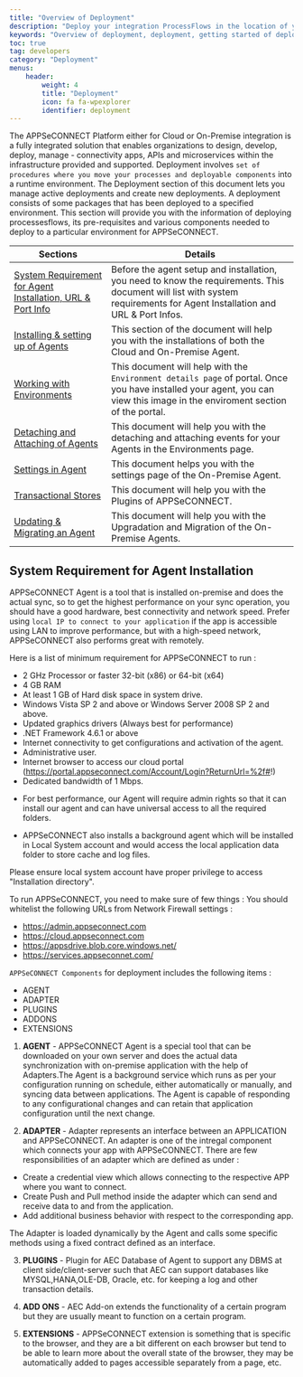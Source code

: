 ```yaml
---
title: "Overview of Deployment"
description: "Deploy your integration ProcessFlows in the location of your choice in a public or private cloud or on-premise or behind the firewall. Schedule sync at an interval or keep it manual as per your need."
keywords: "Overview of deployment, deployment, getting started of deployment"
toc: true
tag: developers
category: "Deployment"
menus: 
    header:
        weight: 4
        title: "Deployment"
        icon: fa fa-wpexplorer
        identifier: deployment               
---
```


The APPSeCONNECT Platform either for Cloud or On-Premise integration is a fully integrated solution that enables 
organizations to design, develop, deploy, manage - connectivity apps, APIs and microservices within 
the infrastructure provided and supported. Deployment involves `set of procedures where you move your processes and deployable components` 
into a runtime environment. The Deployment section of this document lets you manage active deployments 
and create new deployments. A deployment consists of some packages that has been deployed to a specified environment. 
This section will provide you with the information of deploying processesflows, its pre-requisites and various components needed to deploy to a particular environment for APPSeCONNECT.

|Sections|Details|
|---|---|
|[System Requirement for Agent Installation, URL & Port Info](/deployment/overview-deployment/#system-requirement-for-agent-installation)| Before the agent setup and installation, you need to know the requirements. This document will list with system requirements for Agent Installation and URL & Port Infos.|
|[Installing & setting up of Agents ](/deployment/Deployment-Configuration/)| This section of the document will help you with the installations of both the Cloud and On-Premise Agent.| |
|[Working with Environments](/deployment/Environment-Management/)| This document will help with the `Environment details page` of portal. Once you have installed your agent, you can view this image in the enviroment section of the portal.| 
|[Detaching and Attaching of Agents](/deployment/Environment-Management/#detaching-and-attaching-environment)| This document will help you with the detaching and attaching events for your Agents in the Environments page.|
|[Settings in Agent](/deployment/settings/)|This document helps you with the settings page of the On-Premise Agent.|
|[Transactional Stores](/deployment/Overview-of-Plugin/)|This document will help you with the Plugins of APPSeCONNECT.|
|[Updating & Migrating an Agent](/deployment/upgradation-and-migration/)| This document will help you with the Upgradation and Migration of the On-Premise Agents.  |


##  System Requirement for Agent Installation   

APPSeCONNECT Agent is a tool that is installed on-premise and does the actual sync, 
so to get the highest performance on your sync operation, you should have a good hardware, best connectivity 
and network speed. Prefer using `local IP to connect to your application` if the app is accessible using LAN to 
improve performance, but with a high-speed network, APPSeCONNECT also performs great with remotely. 

Here is a list of minimum requirement for APPSeCONNECT to run : 

* 2 GHz Processor or faster 32-bit (x86) or 64-bit (x64)
* 4 GB RAM 
* At least 1 GB of Hard disk space in system drive.
* Windows Vista SP 2 and above or Windows Server 2008 SP 2 and above.
* Updated graphics drivers (Always best for performance)
* .NET Framework 4.6.1 or above
* Internet connectivity to get configurations and activation of the agent.
* Administrative user.
* Internet browser to access our cloud portal (https://portal.appseconnect.com/Account/Login?ReturnUrl=%2f#!)
* Dedicated bandwidth of 1 Mbps.

- For best performance, our Agent will require admin rights so that it can install our agent and can have universal access 
to all the required folders. 

- APPSeCONNECT also installs a background agent which will be installed in Local System account 
and would access the local application data folder to store cache and log files. 

Please ensure local system account have proper privilege to access "Installation directory".

To run APPSeCONNECT, you need to make sure of few things :
You should whitelist the following URLs from Network Firewall settings :

- https://admin.appseconnect.com
- https://cloud.appseconnect.com
- https://appsdrive.blob.core.windows.net/
- https://services.appseconnet.com/


`APPSeCONNECT Components` for deployment includes the following items :

* AGENT
* ADAPTER
* PLUGINS
* ADDONS
* EXTENSIONS

1) **AGENT** - APPSeCONNECT Agent is a special tool that can be downloaded on your own server and does the actual data 
synchronization with on-premise application with the help of Adapters.The Agent is a background service which runs 
as per your configuration running on schedule, either automatically or manually, and syncing data between applications. 
The Agent is capable of responding to any configurational changes and can retain that application configuration until 
the next change. 

2) **ADAPTER** - Adapter represents an interface between an APPLICATION and APPSeCONNECT. 
An adapter is one of the intregal component which connects your app with APPSeCONNECT. 
There are few responsibilities of an adapter which are defined as under : 

 * Create a credential view which allows connecting to the respective APP where you want to connect.
 * Create Push and Pull method inside the adapter which can send and receive data to and from the application.
 * Add additional business behavior with respect to the corresponding app.

The Adapter is loaded dynamically by the Agent and calls some specific methods using a fixed contract defined as an interface. 

3) **PLUGINS** - Plugin for AEC Database of Agent to support any DBMS at client side/client-server such that AEC can support 
databases like MYSQL,HANA,OLE-DB, Oracle, etc. for keeping a log and other transaction details. 

4) **ADD ONS** - AEC Add-on extends the functionality of a certain program but they are usually meant to function on a certain program. 

5) **EXTENSIONS** - APPSeCONNECT extension is something that is specific to the browser, and they are a bit different on 
each browser but tend to be able to learn more about the overall state of the browser, they may be automatically 
added to pages accessible separately from a page, etc.


